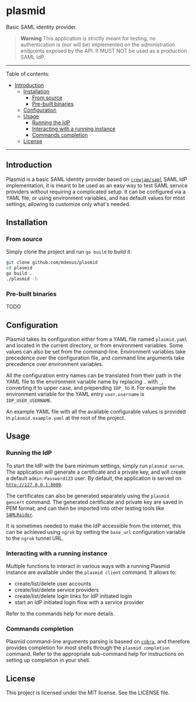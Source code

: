 # plasmid

Basic SAML identity provider.

> **Warning**
> This application is strictly meant for testing, no authentication is (nor will be) implemented on the
> administration endpoints exposed by the API. It MUST NOT be used as a production SAML IdP.

---
Table of contents:

* [Introduction](#introduction)
  * [Installation](#installation)
    * [From source](#from-source)
    * [Pre-built binaries](#pre-built-binaries)
  * [Configuration](#configuration)
  * [Usage](#usage)
    * [Running the IdP](#running-the-idp)
    * [Interacting with a running instance](#interacting-with-a-running-instance)
    * [Commands completion](#commands-completion)
  * [License](#license)
---

## Introduction

Plasmid is a basic SAML identity provider based on [`crewjam/saml`](https://github.com/crewjam/saml) 
SAML IdP implementation, it is meant to be used as an easy way to test SAML service providers without 
requiring a complicated setup. It can be configured via a YAML file, or using environment variables, 
and has default values for most settings, allowing to customize only what's needed.

## Installation

### From source

Simply clone the project and run `go build` to build it:

```bash
git clone github.com/mdeous/plasmid
cd plasmid
go build .
./plasmid -h
```

### Pre-built binaries

TODO

## Configuration

Plasmid takes its configuration either from a YAML file named `plasmid.yaml` and located in the current
directory, or from environment variables. Some values can also be set from the command-line. Environment
variables take precedence over the configuration file, and command line arguments take precedence over
environment variables.

All the configuration entry names can be translated from their path in the YAML file to the environment 
variable name by replacing `.` with `_`, converting it to upper case, and prepending `IDP_` to it. 
For example the environment variable for the YAML entry `user.username` is `IDP_USER_USERNAME`.

An example YAML file with all the available configurable values is provided in `plasmid.example.yaml`
at the root of the project.

## Usage

### Running the IdP

To start the IdP with the bare minimum settings, simply run `plasmid serve`. The application will 
generate a certificate and a private key, and will create a default `admin:Password123` user. By default,
the application is served on [`http://127.0.0.1:8000`](http://127.0.0.1:8000).

The certificates can also be generated separately using the `plasmid gencert` command. The generated certificate
and private key are saved in PEM format, and can then be imported into other testing tools like 
[`SAMLRaider`](https://github.com/portswigger/saml-raider).

It is sometimes needed to make the IdP accessible from the internet, this can be achieved using `ngrok` by setting
the `base_url` configuration variable to the `ngrok` tunnel URL.

### Interacting with a running instance

Multiple functions to interact in various ways with a running Plasmid instance are available under the
`plasmid client` command. It allows to:

* create/list/delete user accounts
* create/list/delete service providers
* create/list/delete login links for IdP initiated login
* start an IdP initiated login flow with a service provider

Refer to the commands help for more details.

### Commands completion

Plasmid command-line arguments parsing is baseed on [`cobra`](https://github.com/spf13/cobra), and therefore
provides completion for most shells through the `plasmid completion` command. Refer
to the appropriate sub-command help for instructions on setting up completion in your shell.

## License

This project is licensed under the MIT license. See the LICENSE file.
